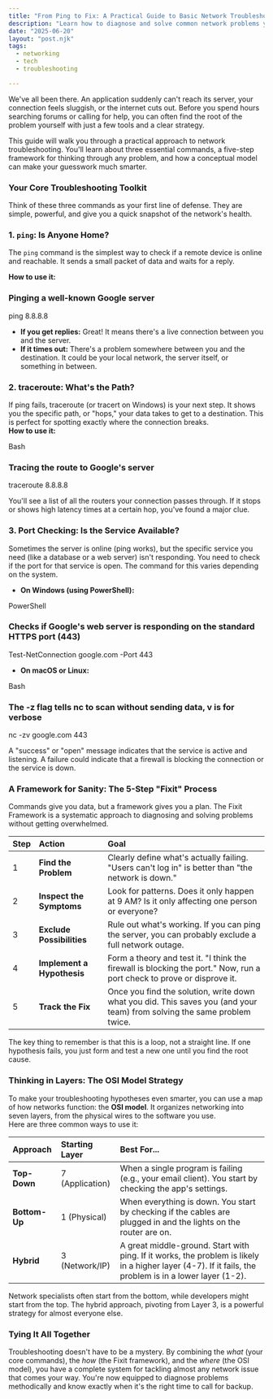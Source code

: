 ```yaml
---  
title: "From Ping to Fix: A Practical Guide to Basic Network Troubleshooting"  
description: "Learn how to diagnose and solve common network problems yourself using essential commands, a simple framework, and the OSI model."  
date: "2025-06-20"
layout: "post.njk"
tags:  
  - networking  
  - tech  
  - troubleshooting

---
```


We've all been there. An application suddenly can't reach its server, your connection feels sluggish, or the internet cuts out. Before you spend hours searching forums or calling for help, you can often find the root of the problem yourself with just a few tools and a clear strategy.

This guide will walk you through a practical approach to network troubleshooting. You'll learn about three essential commands, a five-step framework for thinking through any problem, and how a conceptual model can make your guesswork much smarter.

### Your Core Troubleshooting Toolkit

Think of these three commands as your first line of defense. They are simple, powerful, and give you a quick snapshot of the network's health.

### 1. `ping`: Is Anyone Home?

The `ping` command is the simplest way to check if a remote device is online and reachable. It sends a small packet of data and waits for a reply.

**How to use it:**


### Pinging a well-known Google server  
ping 8.8.8.8

* **If you get replies:** Great! It means there's a live connection between you and the server.  
* **If it times out:** There's a problem somewhere between you and the destination. It could be your local network, the server itself, or something in between.

### **2. traceroute: What's the Path?**

If ping fails, traceroute (or tracert on Windows) is your next step. It shows you the specific path, or "hops," your data takes to get to a destination. This is perfect for spotting exactly where the connection breaks.  
**How to use it:**

Bash

### Tracing the route to Google's server  
traceroute 8.8.8.8

You'll see a list of all the routers your connection passes through. If it stops or shows high latency times at a certain hop, you've found a major clue.

### **3. Port Checking: Is the Service Available?**

Sometimes the server is online (ping works), but the specific service you need (like a database or a web server) isn't responding. You need to check if the port for that service is open. The command for this varies depending on the system.

* **On Windows (using PowerShell):**

PowerShell

### Checks if Google's web server is responding on the standard HTTPS port (443)  
Test-NetConnection google.com -Port 443

* **On macOS or Linux:**

Bash

### The -z flag tells nc to scan without sending data, v is for verbose  
nc -zv google.com 443

A "success" or "open" message indicates that the service is active and listening. A failure could indicate that a firewall is blocking the connection or the service is down.

### **A Framework for Sanity: The 5-Step "Fixit" Process**

Commands give you data, but a framework gives you a plan. The Fixit Framework is a systematic approach to diagnosing and solving problems without getting overwhelmed.

| Step | Action | Goal |
| :---- | :---- | :---- |
| 1 | **Find the Problem** | Clearly define what's actually failing. "Users can't log in" is better than "the network is down." |
| 2 | **Inspect the Symptoms** | Look for patterns. Does it only happen at 9 AM? Is it only affecting one person or everyone? |
| 3 | **Exclude Possibilities** | Rule out what's working. If you can ping the server, you can probably exclude a full network outage. |
| 4 | **Implement a Hypothesis** | Form a theory and test it. "I think the firewall is blocking the port." Now, run a port check to prove or disprove it. |
| 5 | **Track the Fix** | Once you find the solution, write down what you did. This saves you (and your team) from solving the same problem twice. |

The key thing to remember is that this is a loop, not a straight line. If one hypothesis fails, you just form and test a new one until you find the root cause.

### **Thinking in Layers: The OSI Model Strategy**

To make your troubleshooting hypotheses even smarter, you can use a map of how networks function: the **OSI model**. It organizes networking into seven layers, from the physical wires to the software you use.  
Here are three common ways to use it:

| Approach | Starting Layer | Best For... |
| :---- | :---- | :---- |
| **Top-Down** | 7 (Application) | When a single program is failing (e.g., your email client). You start by checking the app's settings. |
| **Bottom-Up** | 1 (Physical) | When everything is down. You start by checking if the cables are plugged in and the lights on the router are on. |
| **Hybrid** | 3 (Network/IP) | A great middle-ground. Start with ping. If it works, the problem is likely in a higher layer (4-7). If it fails, the problem is in a lower layer (1-2). |

Network specialists often start from the bottom, while developers might start from the top. The hybrid approach, pivoting from Layer 3, is a powerful strategy for almost everyone else.

### **Tying It All Together**

Troubleshooting doesn't have to be a mystery. By combining the *what* (your core commands), the *how* (the Fixit framework), and the *where* (the OSI model), you have a complete system for tackling almost any network issue that comes your way. You're now equipped to diagnose problems methodically and know exactly when it's the right time to call for backup.